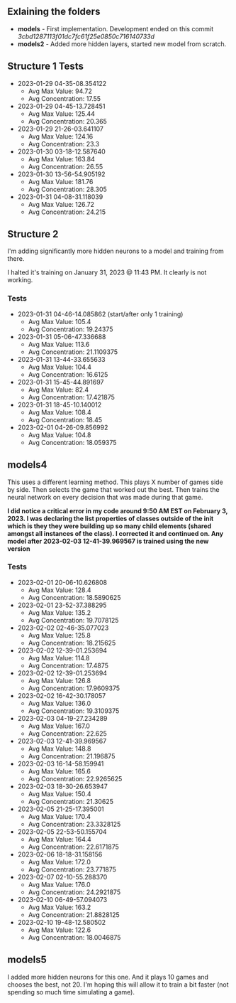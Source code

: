## Exlaining the folders
- **models** - First implementation. Development ended on this commit *3cbd1287113f01dc7fc61f25e0850c716140733d*
- **models2** - Added more hidden layers, started new model from scratch.

## Structure 1 Tests
- 2023-01-29 04-35-08.354122
    - Avg Max Value: 94.72  
    - Avg Concentration: 17.55
- 2023-01-29 04-45-13.728451
    - Avg Max Value: 125.44  
    - Avg Concentration: 20.365
- 2023-01-29 21-26-03.641107
    - Avg Max Value: 124.16  
    - Avg Concentration: 23.3
- 2023-01-30 03-18-12.587640
    - Avg Max Value: 163.84  
    - Avg Concentration: 26.55
- 2023-01-30 13-56-54.905192
    - Avg Max Value: 181.76
    - Avg Concentration: 28.305
- 2023-01-31 04-08-31.118039
    - Avg Max Value: 126.72
    - Avg Concentration: 24.215

## Structure 2
I'm adding significantly more hidden neurons to a model and training from there. 

I halted it's training on January 31, 2023 @ 11:43 PM. It clearly is not working.

### Tests
- 2023-01-31 04-46-14.085862 (start/after only 1 training)
    - Avg Max Value: 105.4
    - Avg Concentration: 19.24375
- 2023-01-31 05-06-47.336688
    - Avg Max Value: 113.6
    - Avg Concentration: 21.1109375
- 2023-01-31 13-44-33.655633
    - Avg Max Value: 104.4
    - Avg Concentration: 16.6125
- 2023-01-31 15-45-44.891697
    - Avg Max Value: 82.4
    - Avg Concentration: 17.421875
- 2023-01-31 18-45-10.140012
    - Avg Max Value: 108.4
    - Avg Concentration: 18.45
- 2023-02-01 04-26-09.856992
    - Avg Max Value: 104.8
    - Avg Concentration: 18.059375

## models4
This uses a different learning method. This plays X number of games side by side. Then selects the game that worked out the best. Then trains the neural network on every decision that was made during that game.

**I did notice a critical error in my code around 9:50 AM EST on February 3, 2023. I was declaring the list properties of classes outside of the __init__ which is they they were building up so many child elements (shared amongst all instances of the class). I corrected it and continued on. Any model after 2023-02-03 12-41-39.969567 is trained using the new version**

### Tests
- 2023-02-01 20-06-10.626808
    - Avg Max Value: 128.4
    - Avg Concentration: 18.5890625
- 2023-02-01 23-52-37.388295
    - Avg Max Value: 135.2
    - Avg Concentration: 19.7078125
- 2023-02-02 02-46-35.077023
    - Avg Max Value: 125.8
    - Avg Concentration: 18.215625
- 2023-02-02 12-39-01.253694
    - Avg Max Value: 114.8
    - Avg Concentration: 17.4875
- 2023-02-02 12-39-01.253694
    - Avg Max Value: 126.8
    - Avg Concentration: 17.9609375
- 2023-02-02 16-42-30.178057
    - Avg Max Value: 136.0
    - Avg Concentration: 19.3109375
- 2023-02-03 04-19-27.234289
    - Avg Max Value: 167.0
    - Avg Concentration: 22.625
- 2023-02-03 12-41-39.969567
    - Avg Max Value: 148.8
    - Avg Concentration: 21.196875
- 2023-02-03 16-14-58.159941
    - Avg Max Value: 165.6
    - Avg Concentration: 22.9265625
- 2023-02-03 18-30-26.653947
    - Avg Max Value: 150.4
    - Avg Concentration: 21.30625
- 2023-02-05 21-25-17.395001
    - Avg Max Value: 170.4
    - Avg Concentration: 23.3328125
- 2023-02-05 22-53-50.155704
    - Avg Max Value: 164.4
    - Avg Concentration: 22.6171875
- 2023-02-06 18-18-31.158156
    - Avg Max Value: 172.0
    - Avg Concentration: 23.771875
- 2023-02-07 02-10-55.288370
    - Avg Max Value: 176.0
    - Avg Concentration: 24.2921875
- 2023-02-10 06-49-57.094073
    - Avg Max Value: 163.2
    - Avg Concentration: 21.8828125
- 2023-02-10 19-48-12.580502
    - Avg Max Value: 122.6
    - Avg Concentration: 18.0046875


## models5
I added more hidden neurons for this one. And it plays 10 games and chooses the best, not 20. I'm hoping this will allow it to train a bit faster (not spending so much time simulating a game).